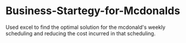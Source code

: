 # Business-Startegy-for-Mcdonalds
Used excel to find the optimal solution for the mcdonald's weekly scheduling and reducing the cost incurred in that scheduling.

